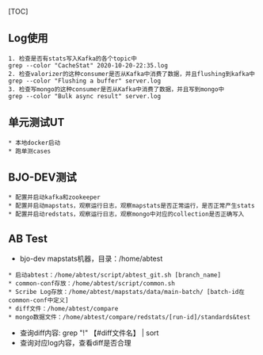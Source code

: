 [TOC]

## Log使用

```
1. 检查是否有stats写入Kafka的各个topic中
grep --color "CacheStat" 2020-10-20-22:35.log
2. 检查valorizer的这种consumer是否从Kafka中消费了数据，并且flushing到kafka中
grep --color "Flushing a buffer" server.log
3. 检查写mongo的这种consumer是否从Kafka中消费了数据，并且写到mongo中
grep --color "Bulk async result" server.log

```

## 单元测试UT

```
* 本地docker启动
* 跑单测cases
```

## BJO-DEV测试

```
* 配置并启动kafka和zookeeper
* 配置并启动mapstats，观察运行日志，观察mapstats是否正常运行，是否正常产生stats
* 配置并启动redstats，观察运行日志，观察mongo中对应的collection是否正确写入
```

## AB Test

- bjo-dev mapstats机器，目录：/home/abtest

```
* 启动abtest：/home/abtest/script/abtest_git.sh [branch_name]
* common-conf存放：/home/abtest/script/common.sh
* Scribe Log存放：/home/abtest/mapstats/data/main-batch/ [batch-id在common-conf中定义]
* diff文件：/home/abtest/compare
* mongo数据文件：/home/abtest/compare/redstats/[run-id]/standards&test
```
* 查询diff内容:
grep "!" 【#diff文件名】 | sort
* 查询对应log内容，查看diff是否合理

